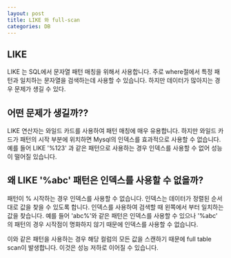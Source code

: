 ```yaml
---
layout: post
title: LIKE 와 full-scan
categories: DB
---
```


## LIKE
LIKE 는 SQL에서 문자열 패턴 매칭을 위해서 사용합니다.
주로 where절에서 특정 패턴과 일치하는 문자열을 검색하는데 사용할 수 있습니다.
하지만 데이터가 많아지는 경우 문제가 생길 수 있다.



## 어떤 문제가 생길까??
LIKE 연산자는 와일드 카드를 사용하여 패턴 매칭에 매우 유용합니다.
하지만 와일드 카드가 패턴의 시작 부분에 위치하면 Mysql의 인덱스를 효과적으로 사용할 수 없습니다.
예를 들어 LIKE '%123' 과 같은 패턴으로 사용하는 경우 인덱스를 사용할 수 없어 성능이 떨어질  있습니다.



## 왜 LIKE '%abc' 패턴은 인덱스를 사용할 수 없을까?
패턴이 % 시작하는 경우 인덱스를 사용할 수 없습니다. 인덱스는 데이터가 정렬된 순서대로 값을 찾을 수 있도록 합니다.
인덱스를 사용하여 검색할 때 왼쪽에서 부터 일치하는 값을 찾습니다.
예를 들어 'abc%'와 같은 패턴은 인덱스를 사용할 수 있으나 '%abc' 의 패턴의 경우 시작점이 명화하지 않기 때문에 인덱스를 사용할 수 없습니다.

이와 같은 패턴을 사용하는 경우 해당 컬럼의 모든 값을 스캔하기 때문에 full table scan이 발생합니다.
이것은 성능 저하로 이어질 수 있습니다.





